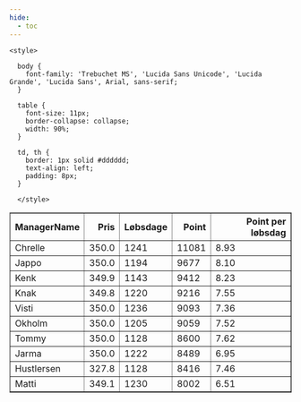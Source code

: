 ```yaml
---
hide:
  - toc
---
```


<!doctype html>
<html lang="en">
  <head>
    <meta charset="UTF-8" />
    <meta name="viewport" content="width=device-width, initial-scale=1.0" />
    <title> C Y K E L V E N N E R </title>

    <style>

      body {
        font-family: 'Trebuchet MS', 'Lucida Sans Unicode', 'Lucida Grande', 'Lucida Sans', Arial, sans-serif;
      }

      table {
        font-size: 11px;
        border-collapse: collapse;
        width: 90%;
      }
      
      td, th {
        border: 1px solid #dddddd;
        text-align: left;
        padding: 8px;
      }
      
      </style>
  </head>
  <body>
  <table border="1" class="dataframe" id="filterabletable">
  <thead>
    <tr style="text-align: right;">
      <th>ManagerName</th>
      <th>Pris</th>
      <th>Løbsdage</th>
      <th>Point</th>
      <th>Point per løbsdag</th>
    </tr>
  </thead>
  <tbody>
    <tr>
      <td>Chrelle</td>
      <td>350.0</td>
      <td>1241</td>
      <td>11081</td>
      <td>8.93</td>
    </tr>
    <tr>
      <td>Jappo</td>
      <td>350.0</td>
      <td>1194</td>
      <td>9677</td>
      <td>8.10</td>
    </tr>
    <tr>
      <td>Kenk</td>
      <td>349.9</td>
      <td>1143</td>
      <td>9412</td>
      <td>8.23</td>
    </tr>
    <tr>
      <td>Knak</td>
      <td>349.8</td>
      <td>1220</td>
      <td>9216</td>
      <td>7.55</td>
    </tr>
    <tr>
      <td>Visti</td>
      <td>350.0</td>
      <td>1236</td>
      <td>9093</td>
      <td>7.36</td>
    </tr>
    <tr>
      <td>Okholm</td>
      <td>350.0</td>
      <td>1205</td>
      <td>9059</td>
      <td>7.52</td>
    </tr>
    <tr>
      <td>Tommy</td>
      <td>350.0</td>
      <td>1128</td>
      <td>8600</td>
      <td>7.62</td>
    </tr>
    <tr>
      <td>Jarma</td>
      <td>350.0</td>
      <td>1222</td>
      <td>8489</td>
      <td>6.95</td>
    </tr>
    <tr>
      <td>Hustlersen</td>
      <td>327.8</td>
      <td>1128</td>
      <td>8416</td>
      <td>7.46</td>
    </tr>
    <tr>
      <td>Matti</td>
      <td>349.1</td>
      <td>1230</td>
      <td>8002</td>
      <td>6.51</td>
    </tr>
  </tbody>
</table>
<script src="../js/tablefilter/tablefilter.js"></script>

  <script data-config>
    var tfConfig = {
      base_path: '../js/tablefilter/',
      alternate_rows: true,
      btn_reset: {
          text: 'Nulstil'
      },
      auto_filter: {
        delay: 1100 //milliseconds
      },
 
      loader: true,
      no_results_message: true,  

      // columns data types
      col_types: [
          'string',
          { type: 'formatted-number', decimal: '.', thousands: ',' },
          'number',
          'number',
          { type: 'formatted-number', decimal: '.', thousands: ',' },
      ],

      // Sort extension: in this example the column data types are provided by the
      // 'col_types' property. The sort extension also has a 'types' property
      // defining the columns data type for column sorting. If the 'types'
      // property is not defined, the sorting extension will fallback to
      // the 'col_types' definitions.
      extensions: [{ name: 'sort' }]
  };

  var tf = new TableFilter('filterabletable', tfConfig);
  tf.init();
</script>
    
  </body>
</html>